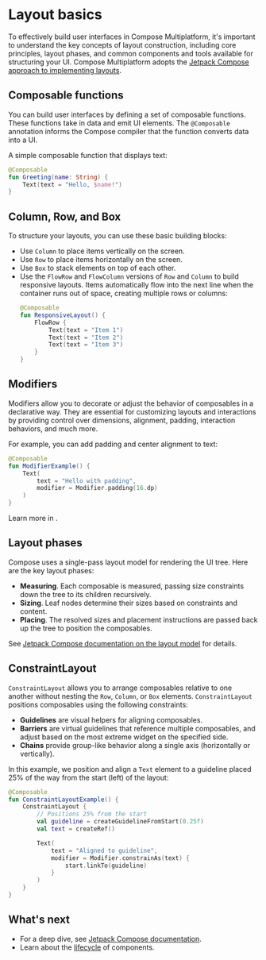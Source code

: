 # Layout basics

To effectively build user interfaces in Compose Multiplatform, it's important to understand the key concepts of layout 
construction, including core principles, layout phases, and common components and tools available for 
structuring your UI. Compose Multiplatform adopts the 
[Jetpack Compose approach to implementing layouts](https://developer.android.com/develop/ui/compose/layouts/basics).

## Composable functions

You can build user interfaces by defining a set of composable functions. These functions take in data and emit 
UI elements. The `@Composable` annotation informs the Compose compiler that the function converts data into a UI.

A simple composable function that displays text:

```kotlin
@Composable
fun Greeting(name: String) {
    Text(text = "Hello, $name!")
}
```

## Column, Row, and Box

To structure your layouts, you can use these basic building blocks:

* Use `Column` to place items vertically on the screen.
* Use `Row` to place items horizontally on the screen.
* Use `Box` to stack elements on top of each other. 
* Use the `FlowRow` and `FlowColumn` versions of `Row` and `Column` to build responsive layouts. 
Items automatically flow into the next line when the container runs out of space, creating multiple rows or columns:
    ```kotlin
    @Composable
    fun ResponsiveLayout() {
        FlowRow {
            Text(text = "Item 1")
            Text(text = "Item 2")
            Text(text = "Item 3")
        }
    }
    ```

## Modifiers

Modifiers allow you to decorate or adjust the behavior of composables in a declarative way.
They are essential for customizing layouts and interactions by providing control over dimensions, alignment, padding,
interaction behaviors, and much more.

For example, you can add padding and center alignment to text:

```kotlin
@Composable
fun ModifierExample() {
    Text(
        text = "Hello with padding",
        modifier = Modifier.padding(16.dp)
    )
}
```

Learn more in [](compose-layout-modifiers.md).

## Layout phases

Compose uses a single-pass layout model for rendering the UI tree. Here are the key layout phases:

* **Measuring**. Each composable is measured, passing size constraints down the tree to its children recursively.
* **Sizing**. Leaf nodes determine their sizes based on constraints and content.
* **Placing**. The resolved sizes and placement instructions are passed back up the tree to position the composables.

See [Jetpack Compose documentation on the layout model](https://developer.android.com/develop/ui/compose/layouts/basics#model) for details.

## ConstraintLayout

`ConstraintLayout` allows you to arrange composables relative to one another without nesting the
`Row`, `Column`, or `Box` elements. `ConstraintLayout` positions composables using the following constraints:

* **Guidelines** are visual helpers for aligning composables.
* **Barriers** are virtual guidelines that reference multiple composables, and adjust based on the most extreme 
widget on the specified side.
* **Chains** provide group-like behavior along a single axis (horizontally or vertically).

In this example, we position and align a `Text` element to a guideline placed 25% of the way from the start (left) of the layout:

```kotlin
@Composable
fun ConstraintLayoutExample() {
    ConstraintLayout {
        // Positions 25% from the start
        val guideline = createGuidelineFromStart(0.25f) 
        val text = createRef()

        Text(
            text = "Aligned to guideline",
            modifier = Modifier.constrainAs(text) {
                start.linkTo(guideline)
            }
        )
    }
}
```

## What's next

* For a deep dive, see [Jetpack Compose documentation](https://developer.android.com/develop/ui/compose/layouts).
* Learn about the [lifecycle](compose-lifecycle.md) of components.